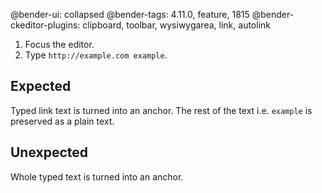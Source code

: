 @bender-ui: collapsed
@bender-tags: 4.11.0, feature, 1815
@bender-ckeditor-plugins: clipboard, toolbar, wysiwygarea, link, autolink

1. Focus the editor.
1. Type `http://example.com example`.

## Expected

Typed link text is turned into an anchor. The rest of the text i.e. `example` is preserved as a plain text.

## Unexpected

Whole typed text is turned into an anchor.
